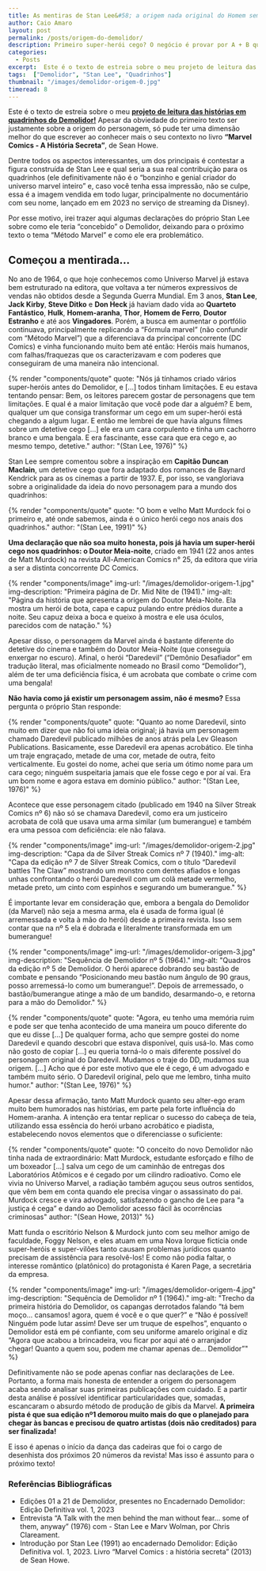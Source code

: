 ```yaml
---
title: As mentiras de Stan Lee&#58; a origem nada original do Homem sem Medo
author: Caio Amaro
layout: post
permalink: /posts/origem-do-demolidor/
description: Primeiro super-herói cego? O negócio é provar por A + B que não dá para acreditar em tudo que o Stan Lee dizia...
categories:
  - Posts
excerpt:  Este é o texto de estreia sobre o meu projeto de leitura das histórias em quadrinhos do Demolidor! Apesar da obviedade do primeiro texto ser justamente sobre a origem do personagem, só pude ter uma dimensão melhor do que escrever ao conhecer mais o seu contexto no livro “Marvel Comics - A História Secreta”, de Sean Howe. Dentre todos os aspectos interessantes, um dos principais é contestar a figura construída de Stan Lee e qual seria a sua real contribuição para os quadrinhos (ele definitivamente não é o “bonzinho e genial criador do universo marvel inteiro” e, caso você tenha essa impressão, não se culpe, essa é a imagem vendida em todo lugar, principalmente no documentário com seu nome, lançado em em 2023 no serviço de streaming da Disney).
tags:  ["Demolidor", "Stan Lee", "Quadrinhos"]
thumbnail: "/images/demolidor-origem-0.jpg"
timeread: 8
---
```


Este é o texto de estreia sobre o meu **[projeto de leitura das histórias em quadrinhos do Demolidor!](https://caiohamaro.com.br/tags/Demolidor/)** Apesar da obviedade do primeiro texto ser justamente sobre a origem do personagem, só pude ter uma dimensão melhor do que escrever ao conhecer mais o seu contexto no livro **“Marvel Comics - A História Secreta”**, de Sean Howe.

Dentre todos os aspectos interessantes, um dos principais é contestar a figura construída de Stan Lee e qual seria a sua real contribuição para os quadrinhos (ele definitivamente não é o “bonzinho e genial criador do universo marvel inteiro” e, caso você tenha essa impressão, não se culpe, essa é a imagem vendida em todo lugar, principalmente no documentário com seu nome, lançado em em 2023 no serviço de streaming da Disney).

Por esse motivo, irei trazer aqui algumas declarações do próprio Stan Lee sobre como ele teria “concebido” o Demolidor, deixando para o próximo texto o tema “Método Marvel” e como ele era problemático.

## Começou a mentirada...

No ano de 1964, o que hoje conhecemos como Universo Marvel já estava bem estruturado na editora, que voltava a ter números expressivos de vendas não  obtidos desde a Segunda Guerra Mundial. Em 3 anos, **Stan Lee**, **Jack Kirby**, **Steve Ditko** e **Don Heck** já haviam dado vida ao **Quarteto Fantástico**, **Hulk**, **Homem-aranha**, **Thor**, **Homem de Ferro**, **Doutor Estranho** e até aos **Vingadores**. Porém, a busca em aumentar o portfólio continuava, principalmente replicando a “Fórmula marvel” (não confundir com “Método Marvel”) que a diferenciava da principal concorrente (DC Comics) e vinha funcionando muito bem até então: Heróis mais humanos, com falhas/fraquezas que os caracterizavam e com poderes que conseguiram de uma maneira não intencional.

{% render "components/quote" 
quote: "Nós já tínhamos criado vários super-heróis antes do Demolidor, e [...] todos tinham limitações. E eu estava tentando pensar: Bem, os leitores parecem gostar de personagens que tem limitações. E qual é a maior limitação que você pode dar a alguém? E bem, qualquer um que consiga transformar um cego em um super-herói está chegando a algum lugar. E então me lembrei de que havia alguns filmes sobre um detetive cego [...] ele era um cara corpulento e tinha um cachorro branco e uma bengala. E era fascinante, esse cara que era cego e, ao mesmo tempo, detetive." 
author: "(Stan Lee, 1976)" 
%}

Stan Lee sempre comentou sobre a inspiração em **Capitão Duncan Maclain**, um detetive cego que fora adaptado dos romances de Baynard Kendrick para as os cinemas a partir de 1937. E, por isso, se vangloriava sobre a originalidade da ideia do novo personagem para a mundo dos quadrinhos:   

{% render "components/quote" 
quote: "O bom e velho Matt Murdock foi o primeiro e, até onde sabemos, ainda é o único herói cego nos anais dos quadrinhos."
author: "(Stan Lee, 1991)" 
%}

**Uma declaração que não soa muito honesta, pois já havia um super-herói cego nos quadrinhos: o Doutor Meia-noite**, criado em 1941 (22 anos antes de Matt Murdock) na revista All-American Comics n° 25, da editora que viria a ser a distinta concorrente DC Comics.

{% render "components/image" 
img-url: "/images/demolidor-origem-1.jpg"
img-description: "Primeira página de Dr. Mid Nite de (1941)."
img-alt: "Página da história que apresenta a origem do Doutor Meia-Noite. Ela mostra um herói de bota, capa e capuz pulando entre prédios durante a noite. Seu capuz deixa a boca e queixo à mostra e ele usa óculos, parecidos com de natação." 
%}

Apesar disso, o personagem da Marvel ainda é bastante diferente do detetive do cinema e também do Doutor Meia-Noite (que conseguia enxergar no escuro). Afinal, o herói “Daredevil” (“Demônio Desafiador” em tradução literal, mas oficialmente nomeado no Brasil como “Demolidor”), além de ter uma deficiência física, é um acrobata que combate o crime com uma bengala!

**Não havia como já existir um personagem assim, não é mesmo?** Essa pergunta o próprio Stan responde:

{% render "components/quote" 
quote: "Quanto ao nome Daredevil, sinto muito em dizer que não foi uma ideia original; já havia um personagem chamado Daredevil publicado milhões de anos atrás pela Lev Gleason Publications. Basicamente, esse Daredevil era apenas acrobático. Ele tinha um traje engraçado, metade de uma cor, metade de outra, feito verticalmente. Eu gostei do nome, achei que seria um ótimo nome para um cara cego; ninguém suspeitaria jamais que ele fosse cego e por aí vai. Era um bom nome e agora estava em domínio público."
author: "(Stan Lee, 1976)" 
%}

Acontece que esse personagem citado (publicado em 1940 na Silver Streak Comics nº 6) não só se chamava Daredevil, como era um justiceiro acrobata de colã que usava uma arma similar (um bumerangue) e também era uma pessoa com deficiência: ele não falava.

{% render "components/image" 
img-url: "/images/demolidor-origem-2.jpg"
img-description: "Capa da de Silver Streak Comics nº 7 (1940)."
img-alt: "Capa da edição nº 7 de Silver Streak Comics, com o título “Daredevil battles The Claw” mostrando um monstro com dentes afiados e longas unhas confrontando o herói Daredevil com um colã metade vermelho, metade preto, um cinto com espinhos e segurando um bumerangue."
%}

É importante levar em consideração que, embora a bengala do Demolidor (da Marvel) não seja a mesma arma, ela é usada de forma igual (é arremessada e volta à mão do herói) desde a primeira revista. Isso sem contar que na nº 5 ela é dobrada e literalmente transformada em um bumerangue!

{% render "components/image" 
img-url: "/images/demolidor-origem-3.jpg"
img-description: "Sequência de Demolidor nº 5 (1964)."
img-alt: "Quadros da edição nº 5 de Demolidor. O herói aparece dobrando seu bastão de combate e pensando “Posicionando meu bastão num ângulo de 90 graus, posso arremessá-lo como um bumerangue!”. Depois de arremessado, o bastão/bumerangue atinge a mão de um bandido, desarmando-o, e retorna para a mão do Demolidor."
%}

{% render "components/quote" 
quote: "Agora, eu tenho uma memória ruim e pode ser que tenha acontecido de uma maneira um pouco diferente do que eu disse [...] De qualquer forma, acho que sempre gostei do nome Daredevil e quando descobri que estava disponível, quis usá-lo. Mas como não gosto de copiar [...] eu queria torná-lo o mais diferente possível do personagem original do Daredevil. Mudamos o traje do DD, mudamos sua origem. [...] Acho que é por este motivo que ele é cego, é um advogado e também muito sério. O Daredevil original, pelo que me lembro, tinha muito humor."
author: "(Stan Lee, 1976)" 
%}

Apesar dessa afirmação, tanto Matt Murdock quanto seu alter-ego eram muito bem humorados nas histórias, em parte pela forte influência do Homem-aranha. A intenção era tentar replicar o sucesso do cabeça de teia, utilizando essa essência do herói urbano acrobático e piadista, estabelecendo novos elementos que o diferenciasse o suficiente:

{% render "components/quote" 
quote: "O conceito do novo Demolidor não tinha nada de extraordinário: Matt Murdock, estudante esforçado e filho de um boxeador [...] salva um cego de um caminhão de entregas dos Laboratórios Atômicos e é cegado por um cilindro radioativo. Como ele vivia no Universo Marvel, a radiação também aguçou seus outros sentidos, que vêm bem em conta quando ele precisa vingar o assassinato do pai. Murdock cresce e vira advogado, satisfazendo o gancho de Lee para “a justiça é cega” e dando ao Demolidor acesso fácil às ocorrências criminosas"
author: "(Sean Howe, 2013)" 
%}

Matt funda o escritório Nelson & Murdock junto com seu melhor amigo de faculdade, Foggy Nelson, e eles atuam em uma Nova Iorque fictícia onde super-heróis e super-vilões tanto causam problemas jurídicos quanto precisam de assistência para resolvê-los! E como não podia faltar, o interesse romântico (platônico) do protagonista é Karen Page, a secretária da empresa.

{% render "components/image" 
img-url: "/images/demolidor-origem-4.jpg"
img-description: "Sequência de Demolidor nº 1 (1964)."
img-alt: "Trecho da primeira história do Demolidor, os capangas derrotados falando “tá bem moço... cansamos! agora, quem é você e o que quer?” e “Não é possível! Ninguém pode lutar assim! Deve ser um truque de espelhos”, enquanto o Demolidor está em pé confiante, com seu uniforme amarelo original e diz “Agora que acabou a brincadeira, vou ficar por aqui até o arranjador chegar! Quanto a quem sou, podem me chamar apenas de... Demolidor”" 
%}

Definitivamente não se pode apenas confiar nas declarações de Lee. Portanto, a  forma mais honesta de entender a origem do personagem acaba sendo analisar suas primeiras publicações com cuidado. E a partir desta análise é possível identificar particularidades que, somadas, escancaram o absurdo método de produção de gibis da Marvel. **A primeira pista é que sua edição nº1 demorou muito mais do que o planejado para chegar às bancas e precisou de quatro artistas (dois não creditados) para ser finalizada!**

E isso é apenas o início da dança das cadeiras que foi o cargo de desenhista dos próximos 20 números da revista! Mas isso é assunto para o próximo texto!

### Referências Bibliográficas

- Edições 01 a 21 de Demolidor, presentes no Encadernado Demolidor: Edição Definitiva vol. 1, 2023
- Entrevista “A Talk with the men behind the man without fear… some of them, anyway”  (1976) com - Stan Lee e Marv Wolman, por Chris Clareament.
- Introdução por Stan Lee (1991) ao encadernado Demolidor: Edição Definitiva vol. 1, 2023.
Livro “Marvel Comics : a história secreta” (2013) de Sean Howe.
